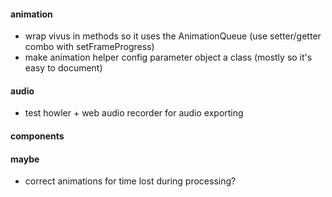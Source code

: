 #### animation
* wrap vivus in methods so it uses the AnimationQueue (use setter/getter combo with setFrameProgress)
* make animation helper config parameter object a class (mostly so it's easy to document)

#### audio
* test howler + web audio recorder for audio exporting

#### components

#### maybe
* correct animations for time lost during processing?
